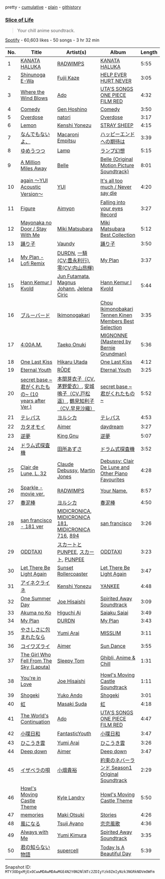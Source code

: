 pretty - [cumulative](/playlists/cumulative/37i9dQZF1DWZ7ED4HoeZTx.md) - [plain](/playlists/plain/37i9dQZF1DWZ7ED4HoeZTx) - [githistory](https://github.githistory.xyz/mackorone/spotify-playlist-archive/blob/main/playlists/plain/37i9dQZF1DWZ7ED4HoeZTx)

### [Slice of Life ](https://open.spotify.com/playlist/37i9dQZF1DWZ7ED4HoeZTx)

> Your chill anime soundtrack.

[Spotify](https://open.spotify.com/user/spotify) - 60,603 likes - 50 songs - 3 hr 32 min

| No. | Title | Artist(s) | Album | Length |
|---|---|---|---|---|
| 1 | [KANATA HALUKA](https://open.spotify.com/track/1ycf4u2wapkaVFHzScFmOv) | [RADWIMPS](https://open.spotify.com/artist/1EowJ1WwkMzkCkRomFhui7) | [KANATA HALUKA](https://open.spotify.com/album/46Oy9uAwHtsU4nQ4u0py9p) | 5:55 |
| 2 | [Shinunoga E\-Wa](https://open.spotify.com/track/0o9zmvc5f3EFApU52PPIyW) | [Fujii Kaze](https://open.spotify.com/artist/6bDWAcdtVR3WHz2xtiIPUi) | [HELP EVER HURT NEVER](https://open.spotify.com/album/1OojCidx0eoPKch2M0Kz31) | 3:05 |
| 3 | [Where the Wind Blows](https://open.spotify.com/track/51iiBOpcbxJQWf1cI8kSf6) | [Ado](https://open.spotify.com/artist/6mEQK9m2krja6X1cfsAjfl) | [UTA'S SONGS ONE PIECE FILM RED](https://open.spotify.com/album/7Ixqxq13tWhrbnIabk3172) | 4:32 |
| 4 | [Comedy](https://open.spotify.com/track/5SuOikwiRyPMVoIQDJUgSV) | [Gen Hoshino](https://open.spotify.com/artist/1S2S00lgLYLGHWA44qGEUs) | [Comedy](https://open.spotify.com/album/41ERrwfzos93Xlf6hFBiDn) | 3:50 |
| 5 | [Overdose](https://open.spotify.com/track/2Dzzhb1oV5ckgOjWZLraIB) | [natori](https://open.spotify.com/artist/6WmXWHmfBMhupyIs8MSqtu) | [Overdose](https://open.spotify.com/album/1ieXthJ9zXRWqTU8ROAeJa) | 3:17 |
| 6 | [Lemon](https://open.spotify.com/track/04TshWXkhV1qkqHzf31Hn6) | [Kenshi Yonezu](https://open.spotify.com/artist/1snhtMLeb2DYoMOcVbb8iB) | [STRAY SHEEP](https://open.spotify.com/album/052EiTRYh35MuDVJN9Emdh) | 4:15 |
| 7 | [なんでもないよ、](https://open.spotify.com/track/5W7Y92LB4jWvu9NeEQ0GZl) | [Macaroni Empitsu](https://open.spotify.com/artist/1t17z3vfuc82cxSDMrvryJ) | [ハッピーエンドへの期待は](https://open.spotify.com/album/2pJn8hcJhOliBQipPHKsaz) | 3:39 |
| 8 | [ゆめうつつ](https://open.spotify.com/track/1GTC0DN9LGOdP0NdvoHyX7) | [Lamp](https://open.spotify.com/artist/0rFHElzeddB9ymDjgpBENX) | [ランプ幻想](https://open.spotify.com/album/7b55VfUk2Vpuqnac9NDREc) | 5:15 |
| 9 | [A Million Miles Away](https://open.spotify.com/track/0WQRbcwmUd1fZ5AJcH5GDT) | [Belle](https://open.spotify.com/artist/1m9ZvxLFfX9avls54a0y40) | [Belle \(Original Motion Picture Soundtrack\)](https://open.spotify.com/album/0Dh6RJv03InPzUWLwmpezp) | 8:01 |
| 10 | [again 〜YUI Acoustic Version〜](https://open.spotify.com/track/1jSmpQoTDhYJnPcvTnYml1) | [YUI](https://open.spotify.com/artist/5WBO8UyOuJ1l7ZBqqBimpO) | [It's all too much / Never say die](https://open.spotify.com/album/5s5VpPSwFyMBo3kd3bPvS2) | 4:20 |
| 11 | [Figure](https://open.spotify.com/track/19qpmFLSJXgyeYohRFGf17) | [Aimyon](https://open.spotify.com/artist/5kVZa4lFUmAQlBogl1fkd6) | [Falling into your eyes Record](https://open.spotify.com/album/5KLZZ5X7b8eM8OXXUBYfgz) | 3:27 |
| 12 | [Mayonaka no Door / Stay With Me](https://open.spotify.com/track/2BHj31ufdEqVK5CkYDp9mA) | [Miki Matsubara](https://open.spotify.com/artist/4hUmsYcvD8C5zuVSP93jb1) | [Miki Matsubara Best Collection](https://open.spotify.com/album/1ANaxJNBcbOvvycNL4MCL5) | 5:12 |
| 13 | [踊り子](https://open.spotify.com/track/4UeWKazLR1ZwwSVnLw9Ir9) | [Vaundy](https://open.spotify.com/artist/2IUl3m1H1EQ7QfNbNWvgru) | [踊り子](https://open.spotify.com/album/3qDlmj2bxxsDO7EdVgwb7j) | 3:50 |
| 14 | [My Plan \- Lofi Remix](https://open.spotify.com/track/3By0mwdcJC2m9Vq0W3LwC2) | [DURDN](https://open.spotify.com/artist/5u1MCRvQ3cA2Y9BpLSZIeg), [一騎\(CV:豊永利行\)](https://open.spotify.com/artist/6UNfWUQV7Zjuz2WvFSXcj3), [零\(CV:内山昂輝\)](https://open.spotify.com/artist/3bT8HW83dr4YDKYN20RYjy) | [My Plan](https://open.spotify.com/album/3CpERluTyAXWsI6kaQp139) | 3:37 |
| 15 | [Hann Kemur I Kvold](https://open.spotify.com/track/0gStMkeGEZGAHusrp3oixi) | [Jun Futamata](https://open.spotify.com/artist/1gpvbGT0Zs5ClF9dcnH7fW), [Magnus Johann](https://open.spotify.com/artist/3WUBOQWgRGWHn4tcUypekj), [Jelena Ciric](https://open.spotify.com/artist/4o7faE2REjG6dtpfG0Xma2) | [Hann Kemur I Kvold](https://open.spotify.com/album/0J05c8KUza1pa5bzomJRAt) | 5:44 |
| 16 | [ブルーバード](https://open.spotify.com/track/2XpV9sHBexcNrz0Gyf3l18) | [Ikimonogakari](https://open.spotify.com/artist/5YneEA2nLtAhkD5t2769lZ) | [Chou Ikimonobakari Tennen Kinen Members Best Selection](https://open.spotify.com/album/6CM8A3Uhws8mAcNOxpBRNq) | 3:35 |
| 17 | [4:00A.M.](https://open.spotify.com/track/0zoGVO4bQXG8U6ChKwNgeg) | [Taeko Onuki](https://open.spotify.com/artist/5QeCklzEEYSSLWeUxuWeBy) | [MIGNONNE \(Mastered by Bernie Grundman\)](https://open.spotify.com/album/0Y4RPWAZZui6gUL1kwgND6) | 5:36 |
| 18 | [One Last Kiss](https://open.spotify.com/track/5RhWszHMSKzb7KiXk4Ae0M) | [Hikaru Utada](https://open.spotify.com/artist/7lbSsjYACZHn1MSDXPxNF2) | [One Last Kiss](https://open.spotify.com/album/3YXibprimHgDGwv8iPPT6S) | 4:12 |
| 19 | [Eternal Youth](https://open.spotify.com/track/0ytvsZOerGzUWfHXVT2Sgy) | [RŮDE](https://open.spotify.com/artist/4CWpoyuE7e9NvBkUSTmJfq) | [Eternal Youth](https://open.spotify.com/album/6STwjBCu3CTEViSxJChKlV) | 3:25 |
| 20 | [secret base \~君がくれたもの\~ \(10 years after Ver.\)](https://open.spotify.com/track/4rPmTBTX1wobDkGYXKvcGR) | [本間芽衣子（CV.茅野愛衣）](https://open.spotify.com/artist/6Ft6iUd8wRclZv2vqqwJ1u), [安城鳴子（CV.戸松 遥）](https://open.spotify.com/artist/4Yk6VO0E6sRSsHQ48l71V6), [鶴見知利子（CV.早見沙織）](https://open.spotify.com/artist/1auIZlPiXupfHjk1B3nm74) | [secret base \~君がくれたもの\~](https://open.spotify.com/album/3QfuS80shCRvZHSzRfpEHU) | 5:52 |
| 21 | [テレパス](https://open.spotify.com/track/7C37yaKPoOJHUvlNYv991q) | [ヨルシカ](https://open.spotify.com/artist/4UK2Lzi6fBfUi9rpDt6cik) | [テレパス](https://open.spotify.com/album/2UGjDQb2VvvfasGe7n1hxN) | 4:53 |
| 22 | [カタオモイ](https://open.spotify.com/track/2HovXsvcdJur52BOcYGydz) | [Aimer](https://open.spotify.com/artist/0bAsR2unSRpn6BQPEnNlZm) | [daydream](https://open.spotify.com/album/336m0kejdM5Fkw2HUX46Bw) | 3:27 |
| 23 | [逆夢](https://open.spotify.com/track/6ZiEWet0uFRwWBCEKCQ8rY) | [King Gnu](https://open.spotify.com/artist/6wxfx1yhyqjCPYwwxJktR2) | [逆夢](https://open.spotify.com/album/4ViuBpPF350uPP6bVoDmQ2) | 5:07 |
| 24 | [ドラム式探査機](https://open.spotify.com/track/2qW7HHuuwlahgLsZcSpKca) | [田所あずさ](https://open.spotify.com/artist/6QA62pTldn4AF8DeKsKW0h) | [ドラム式探査機](https://open.spotify.com/album/1hmjufGe7sXt8LfQifBJZs) | 3:52 |
| 25 | [Clair de Lune, L\. 32](https://open.spotify.com/track/5u5aVJKjSMJr4zesMPz7bL) | [Claude Debussy](https://open.spotify.com/artist/1Uff91EOsvd99rtAupatMP), [Martin Jones](https://open.spotify.com/artist/1VzJXXVXsYbEK773GWSoND) | [Debussy: Clair De Lune and Other Piano Favourites](https://open.spotify.com/album/4O5tv6jrLH80bmll46xEEe) | 4:28 |
| 26 | [Sparkle \- movie ver.](https://open.spotify.com/track/3A4FRzgve9BjfKbvVXRIFO) | [RADWIMPS](https://open.spotify.com/artist/1EowJ1WwkMzkCkRomFhui7) | [Your Name.](https://open.spotify.com/album/4qApTp9557qYZzRLEih4uP) | 8:57 |
| 27 | [春泥棒](https://open.spotify.com/track/1rr2DJOxV0sHXeUXCAz1yf) | [ヨルシカ](https://open.spotify.com/artist/4UK2Lzi6fBfUi9rpDt6cik) | [春泥棒](https://open.spotify.com/album/4YKJk4juMZQr2sDnKzDlBz) | 4:50 |
| 28 | [san francisco \- 181 ver](https://open.spotify.com/track/2wdmqQqUjGrZsjVvPzU0Qi) | [MIDICRONICA](https://open.spotify.com/artist/2v4xE9iGRGIKGxxCku3HWy), [MIDICRONICA 181](https://open.spotify.com/artist/3AlVoNtbPZPiNdpI1h8LlY), [MIDICRONICA 716](https://open.spotify.com/artist/7ErgIz6RK3oPeYp3wdVj0m), [894](https://open.spotify.com/artist/5PD9jnqnPTo1q1Fr6k619f) | [san francisco](https://open.spotify.com/album/5U0ePkRQnzYpglXS6glqO9) | 3:26 |
| 29 | [ODDTAXI](https://open.spotify.com/track/4bMo9lJmh3jNTzfmfQ1YcL) | [スカートとPUNPEE](https://open.spotify.com/artist/2c1PTv8do7xhzgK6rKBf5A), [スカート](https://open.spotify.com/artist/1rOnNKoQhifOY4rIH4wMtk), [PUNPEE](https://open.spotify.com/artist/0mP8A1qIoufScrsxq18Cw6) | [ODDTAXI](https://open.spotify.com/album/3xvfQSF7SX9lk4OC1wwOTS) | 3:23 |
| 30 | [Let There Be Light Again](https://open.spotify.com/track/0YCz0CKKxSx1Ezk0HsYnHI) | [Sunset Rollercoaster](https://open.spotify.com/artist/7BqRcZsHYYQeqMAOp7e532) | [Let There Be Light Again](https://open.spotify.com/album/2T9PfTuP5ovbfpM7wv6nez) | 3:47 |
| 31 | [アイネクライネ](https://open.spotify.com/track/45YBVp6zMwQZRbUDcPzmMB) | [Kenshi Yonezu](https://open.spotify.com/artist/1snhtMLeb2DYoMOcVbb8iB) | [YANKEE](https://open.spotify.com/album/64SAjax288grKsmuLDfA6G) | 4:48 |
| 32 | [One Summer Day](https://open.spotify.com/track/3gFQOMoUwlR6aUZj81gCzu) | [Joe Hisaishi](https://open.spotify.com/artist/7nzSoJISlVJsn7O0yTeMOB) | [Spirited Away Soundtrack](https://open.spotify.com/album/766a5fKJYFy9ii4Kz2bQy9) | 3:09 |
| 33 | [Akuma no Ko](https://open.spotify.com/track/4pw7EuK2WTWGHI51jCKuGJ) | [Higuchi Ai](https://open.spotify.com/artist/4GxWcui9BlMJH9VOOK5wav) | [Saiaku Saiai](https://open.spotify.com/album/2CtsgdSCPlWeIdcdk2m2iQ) | 3:49 |
| 34 | [My Plan](https://open.spotify.com/track/2MKuMuQZbLOW16zXQksZse) | [DURDN](https://open.spotify.com/artist/5u1MCRvQ3cA2Y9BpLSZIeg) | [My Plan](https://open.spotify.com/album/5tnh0GwxdYRH5aVxVBm52e) | 3:43 |
| 35 | [やさしさに包まれたなら](https://open.spotify.com/track/3CtnuBSfdpoxHglOGGPgmU) | [Yumi Arai](https://open.spotify.com/artist/5W7F9IM2vsR9EDCk5T2Uqz) | [MISSLIM](https://open.spotify.com/album/7tiG9XMFiw4BCDH19xn9TO) | 3:11 |
| 36 | [コイワズライ](https://open.spotify.com/track/0ZiO07cHvb675UDaKB1iix) | [Aimer](https://open.spotify.com/artist/0bAsR2unSRpn6BQPEnNlZm) | [Sun Dance](https://open.spotify.com/album/0FNWMFyb0nLCCHucsDfxmA) | 3:55 |
| 37 | [The Girl Who Fell From The Sky \(Laputa\)](https://open.spotify.com/track/6VcyHKX0tZvwFYtgJL7IcX) | [Sleepy Tom](https://open.spotify.com/artist/03Tk5nZMEoqaWZOXoiN7Km) | [Ghibli, Anime & Chill](https://open.spotify.com/album/4SFB6GvNUyJ2V0z2BBfGgK) | 1:31 |
| 38 | [You're in Love](https://open.spotify.com/track/3Lsdp3mbD27MjxvTeFm0v3) | [Joe Hisaishi](https://open.spotify.com/artist/7nzSoJISlVJsn7O0yTeMOB) | [Howl's Moving Castle Soundtrack](https://open.spotify.com/album/5fqlZFKYqvkIe2jdDGt2nl) | 1:11 |
| 39 | [Shogeki](https://open.spotify.com/track/5QwAdWCnauw0GpDzM3glrO) | [Yuko Ando](https://open.spotify.com/artist/12dhEcVUnJVnIQLt91VdA3) | [Shogeki](https://open.spotify.com/album/39y5a0EiZCEvBb4y00QnJh) | 3:01 |
| 40 | [虹](https://open.spotify.com/track/7AIj86wFWqm7X1TZ2hzHwS) | [Masaki Suda](https://open.spotify.com/artist/6n4SsAp5VjvIBg3s9QCcPX) | [虹](https://open.spotify.com/album/0hE2gFx2Dv7DEm9kepaFFi) | 4:18 |
| 41 | [The World's Continuation](https://open.spotify.com/track/7k9Y8EXEvzKOH3zdMVXXo4) | [Ado](https://open.spotify.com/artist/6mEQK9m2krja6X1cfsAjfl) | [UTA'S SONGS ONE PIECE FILM RED](https://open.spotify.com/album/7Ixqxq13tWhrbnIabk3172) | 4:47 |
| 42 | [小喋日和](https://open.spotify.com/track/4AElkruOc9gECdltSuV3JN) | [FantasticYouth](https://open.spotify.com/artist/5XnMEOCzuW5XCsqgqEek16) | [小喋日和](https://open.spotify.com/album/1WbStO1rUhNEhQHpIB1pYz) | 3:47 |
| 43 | [ひこうき雲](https://open.spotify.com/track/2YyxBmzk2l7NzyBakN3TdM) | [Yumi Arai](https://open.spotify.com/artist/5W7F9IM2vsR9EDCk5T2Uqz) | [ひこうき雲](https://open.spotify.com/album/2Apn7plsxGOwwD7anbcAOS) | 3:26 |
| 44 | [Deep down](https://open.spotify.com/track/42IF4VUNaIGc1oD74rHa8O) | [Aimer](https://open.spotify.com/artist/0bAsR2unSRpn6BQPEnNlZm) | [Deep down](https://open.spotify.com/album/7arScRaGCUmEWNeQEPDq3K) | 3:47 |
| 45 | [イザベラの唄](https://open.spotify.com/track/6qzTbAFDX82BxJIBbdKPH8) | [小畑貴裕](https://open.spotify.com/artist/1ts9YsGOQHW0vzUrhG4ZpH) | [約束のネバーランド Season1 Original Soundtrack](https://open.spotify.com/album/6yN3OuEpq0YkHK21VDQJKb) | 2:29 |
| 46 | [Howl's Moving Castle Theme](https://open.spotify.com/track/3Hc7Su1AVaynKEkwSZopbN) | [Kyle Landry](https://open.spotify.com/artist/0HSGaSAaBPZJq4lisoWA59) | [Howl's Moving Castle Theme](https://open.spotify.com/album/5DcmQCG3tFLsZTISzdgQWw) | 5:50 |
| 47 | [memories](https://open.spotify.com/track/12MSmLSGPWulxOPvYBy5Ss) | [Maki Otsuki](https://open.spotify.com/artist/10C2C3ecEhGKdHskghO52u) | [Stories](https://open.spotify.com/album/4qo7xzzzNICqYYU36O5x00) | 4:26 |
| 48 | [風になる](https://open.spotify.com/track/1BMYkyKXS6UfnJteWN7nSD) | [Tsuji Ayano](https://open.spotify.com/artist/73kAoAaI4yjMeHuLwpsL4i) | [恋恋風歌](https://open.spotify.com/album/0PeCvuASxym6PnrEzvBCl7) | 4:36 |
| 49 | [Always with Me](https://open.spotify.com/track/0FJL3Dwu8oUpwDb80qNdvP) | [Yumi Kimura](https://open.spotify.com/artist/6GwGjApO5BIdafJUMazVN3) | [Spirited Away Soundtrack](https://open.spotify.com/album/766a5fKJYFy9ii4Kz2bQy9) | 3:35 |
| 50 | [君の知らない物語](https://open.spotify.com/track/434YBNY61Y9sqBSp7OINBa) | [supercell](https://open.spotify.com/artist/4Mc3zbnQx4wRb0tYg7A8sG) | [Today Is A Beautiful Day](https://open.spotify.com/album/48KseHW22uKEJjgTKZCtk7) | 5:39 |

Snapshot ID: `MTY3ODgxMjExOCwwMDAwMDAwMGE4N2Y0N2NlNTc2ZDIyYzk0ZmIyNzk3NGRkNDVmOWFm`
